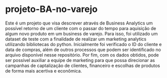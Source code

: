 # projeto-BA-no-varejo
Este é um projeto que visa descrever através de Business Analytics um possível retorno de um cliente com o passar do tempo para aquisição de algum novo produto em um business de varejo.
Para isso, foi utilizado um dataset de teste com a finalidade de realizar um marketing analytics utilizando bibliotecas do python. Inicialmente foi verificado o ID do cliente e data de compras, além de outros processos que podem ser identificado no arquivo disponível nesse repositório. Por fim, com os dados obtidos, pode ser possível auxiliar a equipe de marketing para que possa direcionar as campanhas de captalização de clientes, financeiro e escolhas de produtos de forma mais acertiva e econômica.
